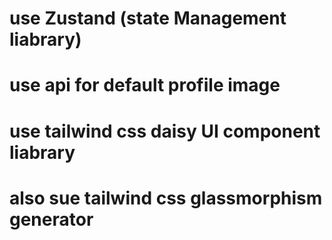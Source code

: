# use Zustand (state Management liabrary)

# use api for default profile image

# use tailwind css daisy UI component liabrary

# also sue tailwind css glassmorphism generator
